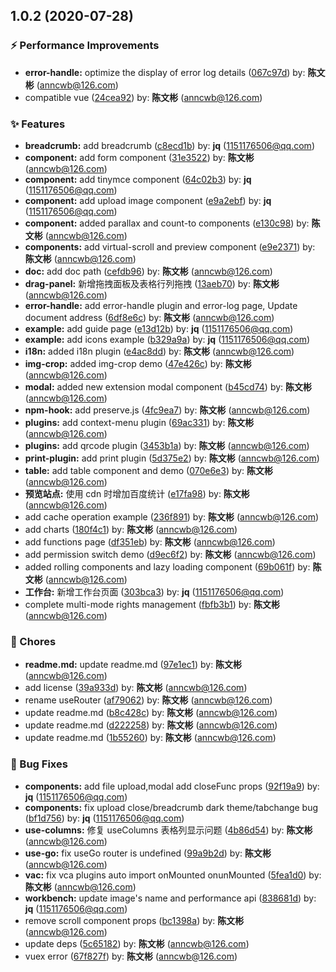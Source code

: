 ## 1.0.2 (2020-07-28)

### ⚡ Performance Improvements

- **error-handle:** optimize the display of error log details ([067c97d](https://github.com/anncwb/vue-vben-admin/commit/067c97d)) by: **陈文彬** (anncwb@126.com)
- compatible vue ([24cea92](https://github.com/anncwb/vue-vben-admin/commit/24cea92)) by: **陈文彬** (anncwb@126.com)

### ✨ Features

- **breadcrumb:** add breadcrumb ([c8ecd1b](https://github.com/anncwb/vue-vben-admin/commit/c8ecd1b)) by: **jq** (1151176506@qq.com)
- **component:** add form component ([31e3522](https://github.com/anncwb/vue-vben-admin/commit/31e3522)) by: **陈文彬** (anncwb@126.com)
- **component:** add tinymce component ([64c02b3](https://github.com/anncwb/vue-vben-admin/commit/64c02b3)) by: **jq** (1151176506@qq.com)
- **component:** add upload image component ([e9a2ebf](https://github.com/anncwb/vue-vben-admin/commit/e9a2ebf)) by: **jq** (1151176506@qq.com)
- **component:** added parallax and count-to components ([e130c98](https://github.com/anncwb/vue-vben-admin/commit/e130c98)) by: **陈文彬** (anncwb@126.com)
- **components:** add virtual-scroll and preview component ([e9e2371](https://github.com/anncwb/vue-vben-admin/commit/e9e2371)) by: **陈文彬** (anncwb@126.com)
- **doc:** add doc path ([cefdb96](https://github.com/anncwb/vue-vben-admin/commit/cefdb96)) by: **陈文彬** (anncwb@126.com)
- **drag-panel:** 新增拖拽面板及表格行列拖拽 ([13aeb70](https://github.com/anncwb/vue-vben-admin/commit/13aeb70)) by: **陈文彬** (anncwb@126.com)
- **error-handle:** add error-handle plugin and error-log page, Update document address ([6df8e6c](https://github.com/anncwb/vue-vben-admin/commit/6df8e6c)) by: **陈文彬** (anncwb@126.com)
- **example:** add guide page ([e13d12b](https://github.com/anncwb/vue-vben-admin/commit/e13d12b)) by: **jq** (1151176506@qq.com)
- **example:** add icons example ([b329a9a](https://github.com/anncwb/vue-vben-admin/commit/b329a9a)) by: **jq** (1151176506@qq.com)
- **i18n:** added i18n plugin ([e4ac8dd](https://github.com/anncwb/vue-vben-admin/commit/e4ac8dd)) by: **陈文彬** (anncwb@126.com)
- **img-crop:** added img-crop demo ([47e426c](https://github.com/anncwb/vue-vben-admin/commit/47e426c)) by: **陈文彬** (anncwb@126.com)
- **modal:** added new extension modal component ([b45cd74](https://github.com/anncwb/vue-vben-admin/commit/b45cd74)) by: **陈文彬** (anncwb@126.com)
- **npm-hook:** add preserve.js ([4fc9ea7](https://github.com/anncwb/vue-vben-admin/commit/4fc9ea7)) by: **陈文彬** (anncwb@126.com)
- **plugins:** add context-menu plugin ([69ac331](https://github.com/anncwb/vue-vben-admin/commit/69ac331)) by: **陈文彬** (anncwb@126.com)
- **plugins:** add qrcode plugin ([3453b1a](https://github.com/anncwb/vue-vben-admin/commit/3453b1a)) by: **陈文彬** (anncwb@126.com)
- **print-plugin:** add print plugin ([5d375e2](https://github.com/anncwb/vue-vben-admin/commit/5d375e2)) by: **陈文彬** (anncwb@126.com)
- **table:** add table component and demo ([070e6e3](https://github.com/anncwb/vue-vben-admin/commit/070e6e3)) by: **陈文彬** (anncwb@126.com)
- **预览站点:** 使用 cdn 时增加百度统计 ([e17fa98](https://github.com/anncwb/vue-vben-admin/commit/e17fa98)) by: **陈文彬** (anncwb@126.com)
- add cache operation example ([236f891](https://github.com/anncwb/vue-vben-admin/commit/236f891)) by: **陈文彬** (anncwb@126.com)
- add charts ([180f4c1](https://github.com/anncwb/vue-vben-admin/commit/180f4c1)) by: **陈文彬** (anncwb@126.com)
- add functions page ([df351eb](https://github.com/anncwb/vue-vben-admin/commit/df351eb)) by: **陈文彬** (anncwb@126.com)
- add permission switch demo ([d9ec6f2](https://github.com/anncwb/vue-vben-admin/commit/d9ec6f2)) by: **陈文彬** (anncwb@126.com)
- added rolling components and lazy loading component ([69b061f](https://github.com/anncwb/vue-vben-admin/commit/69b061f)) by: **陈文彬** (anncwb@126.com)
- **工作台:** 新增工作台页面 ([303bca3](https://github.com/anncwb/vue-vben-admin/commit/303bca3)) by: **jq** (1151176506@qq.com)
- complete multi-mode rights management ([fbfb3b1](https://github.com/anncwb/vue-vben-admin/commit/fbfb3b1)) by: **陈文彬** (anncwb@126.com)

### 🎫 Chores

- **readme.md:** update readme.md ([97e1ec1](https://github.com/anncwb/vue-vben-admin/commit/97e1ec1)) by: **陈文彬** (anncwb@126.com)
- add license ([39a933d](https://github.com/anncwb/vue-vben-admin/commit/39a933d)) by: **陈文彬** (anncwb@126.com)
- rename useRouter ([af79062](https://github.com/anncwb/vue-vben-admin/commit/af79062)) by: **陈文彬** (anncwb@126.com)
- update readme.md ([b8c428c](https://github.com/anncwb/vue-vben-admin/commit/b8c428c)) by: **陈文彬** (anncwb@126.com)
- update readme.md ([d222258](https://github.com/anncwb/vue-vben-admin/commit/d222258)) by: **陈文彬** (anncwb@126.com)
- update readme.md ([1b55260](https://github.com/anncwb/vue-vben-admin/commit/1b55260)) by: **陈文彬** (anncwb@126.com)

### 🐛 Bug Fixes

- **components:** add file upload,modal add closeFunc props ([92f19a9](https://github.com/anncwb/vue-vben-admin/commit/92f19a9)) by: **jq** (1151176506@qq.com)
- **components:** fix upload close/breadcrumb dark theme/tabchange bug ([bf1d756](https://github.com/anncwb/vue-vben-admin/commit/bf1d756)) by: **jq** (1151176506@qq.com)
- **use-columns:** 修复 useColumns 表格列显示问题 ([4b86d54](https://github.com/anncwb/vue-vben-admin/commit/4b86d54)) by: **陈文彬** (anncwb@126.com)
- **use-go:** fix useGo router is undefined ([99a9b2d](https://github.com/anncwb/vue-vben-admin/commit/99a9b2d)) by: **陈文彬** (anncwb@126.com)
- **vac:** fix vca plugins auto import onMounted onunMounted ([5fea1d0](https://github.com/anncwb/vue-vben-admin/commit/5fea1d0)) by: **陈文彬** (anncwb@126.com)
- **workbench:** update image's name and performance api ([838681d](https://github.com/anncwb/vue-vben-admin/commit/838681d)) by: **jq** (1151176506@qq.com)
- remove scroll component props ([bc1398a](https://github.com/anncwb/vue-vben-admin/commit/bc1398a)) by: **陈文彬** (anncwb@126.com)
- update deps ([5c65182](https://github.com/anncwb/vue-vben-admin/commit/5c65182)) by: **陈文彬** (anncwb@126.com)
- vuex error ([67f827f](https://github.com/anncwb/vue-vben-admin/commit/67f827f)) by: **陈文彬** (anncwb@126.com)
